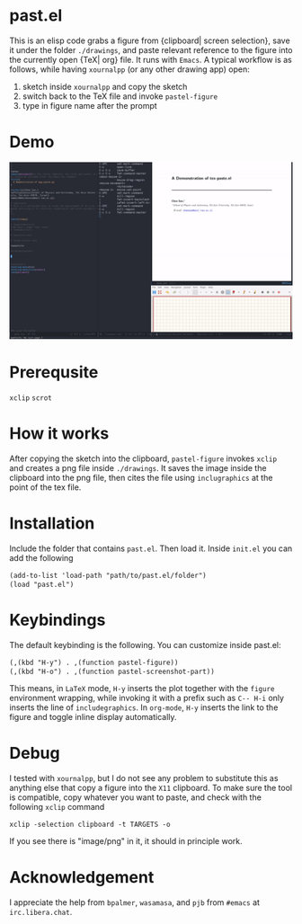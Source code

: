 # past.el
This is an elisp code grabs a figure from {clipboard| screen selection}, save it under the folder `./drawings`, and paste relevant reference to the figure into the currently open {TeX| org} file. It runs with `Emacs`. A typical workflow is as follows, while having `xournalpp`  (or any other drawing app) open:

1. sketch inside `xournalpp` and copy the sketch 
1. switch back to the TeX file and invoke `pastel-figure`
1. type in figure name after the prompt

# Demo
![demo gif](./demo/demo.gif)

# Prerequsite
`xclip`
`scrot`

# How it works
After copying the sketch into the clipboard, `pastel-figure` invokes `xclip` and creates a png file inside `./drawings`. It saves the image inside the clipboard into the png file, then cites the file using `inclugraphics` at the point of the tex file.

# Installation
Include the folder that contains `past.el`. Then load it. Inside `init.el` you can add the following

    (add-to-list 'load-path "path/to/past.el/folder")
    (load "past.el")


# Keybindings 
The default keybinding is the following. You can customize inside past.el:

    (,(kbd "H-y") . ,(function pastel-figure))
    (,(kbd "H-o") . ,(function pastel-screenshot-part))

This means, in `LaTeX` mode, `H-y` inserts the plot together with the `figure` environment wrapping, while invoking it with a prefix such as `C-- H-i` only inserts the line of `includegraphics`. In `org-mode`, `H-y` inserts the link to the figure and toggle inline display automatically. 

# Debug
I tested with `xournalpp`, but I do not see any problem to substitute this as anything else that copy a figure into the `X11` clipboard. To make sure the tool is compatible, copy whatever you want to paste, and check with the following `xclip` command

    xclip -selection clipboard -t TARGETS -o
    
If you see there is "image/png" in it, it should in principle work. 

# Acknowledgement
I appreciate the help from `bpalmer`, `wasamasa`, and `pjb` from `#emacs` at `irc.libera.chat`.